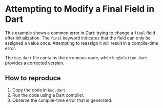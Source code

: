# Attempting to Modify a Final Field in Dart

This example shows a common error in Dart: trying to change a `final` field after initialization.  The `final` keyword indicates that the field can only be assigned a value once.  Attempting to reassign it will result in a compile-time error.

The `bug.dart` file contains the erroneous code, while `bugSolution.dart` provides a corrected version.

## How to reproduce

1. Copy the code in `bug.dart`.
2. Run the code using a Dart compiler.
3. Observe the compile-time error that is generated.